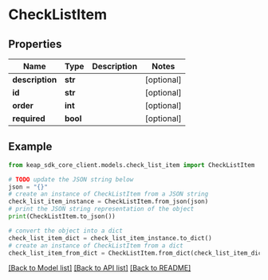 # CheckListItem


## Properties

Name | Type | Description | Notes
------------ | ------------- | ------------- | -------------
**description** | **str** |  | [optional] 
**id** | **str** |  | [optional] 
**order** | **int** |  | [optional] 
**required** | **bool** |  | [optional] 

## Example

```python
from keap_sdk_core_client.models.check_list_item import CheckListItem

# TODO update the JSON string below
json = "{}"
# create an instance of CheckListItem from a JSON string
check_list_item_instance = CheckListItem.from_json(json)
# print the JSON string representation of the object
print(CheckListItem.to_json())

# convert the object into a dict
check_list_item_dict = check_list_item_instance.to_dict()
# create an instance of CheckListItem from a dict
check_list_item_from_dict = CheckListItem.from_dict(check_list_item_dict)
```
[[Back to Model list]](../README.md#documentation-for-models) [[Back to API list]](../README.md#documentation-for-api-endpoints) [[Back to README]](../README.md)



